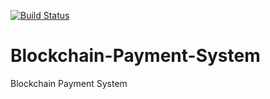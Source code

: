 [![Build Status](https://travis-ci.com/dsx-tech/Blockchain-Payment-System.svg?branch=master)](https://travis-ci.com/dsx-tech/Blockchain-Payment-System)

# Blockchain-Payment-System
Blockchain Payment System
